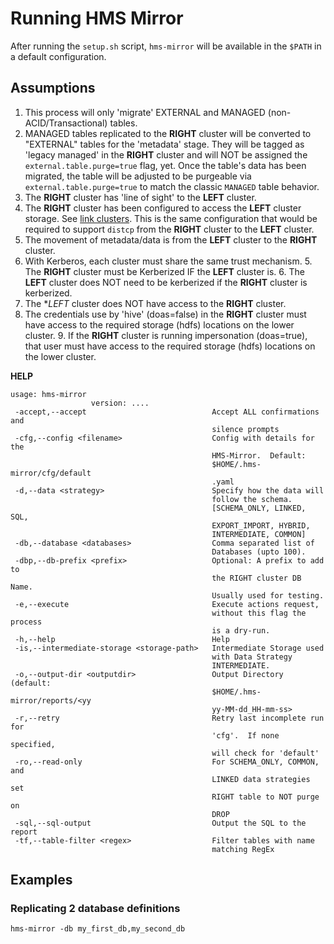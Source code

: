 # Running HMS Mirror

After running the `setup.sh` script, `hms-mirror` will be available in the `$PATH` in a default configuration.

## Assumptions

1. This process will only 'migrate' EXTERNAL and MANAGED (non-ACID/Transactional) tables.
2. MANAGED tables replicated to the **RIGHT** cluster will be converted to "EXTERNAL" tables for the 'metadata' stage.  They will be tagged as 'legacy managed' in the **RIGHT** cluster and will NOT be assigned the `external.table.purge=true` flag, yet.  Once the table's data has been migrated, the table will be adjusted to be purgeable via `external.table.purge=true` to match the classic `MANAGED` table behavior.
1. The **RIGHT** cluster has 'line of sight' to the **LEFT** cluster.
2. The **RIGHT** cluster has been configured to access the **LEFT** cluster storage. See [link clusters](./link_clusters.md).  This is the same configuration that would be required to support `distcp` from the **RIGHT** cluster to the **LEFT** cluster.
3. The movement of metadata/data is from the **LEFT** cluster to the **RIGHT** cluster.
4. With Kerberos, each cluster must share the same trust mechanism.
    5. The **RIGHT** cluster must be Kerberized IF the **LEFT** cluster is.
    6. The **LEFT** cluster does NOT need to be kerberized if the **RIGHT** cluster is kerberized.
7. The **LEFT* cluster does NOT have access to the **RIGHT** cluster.
8. The credentials use by 'hive' (doas=false) in the **RIGHT** cluster must have access to the required storage (hdfs) locations on the lower cluster.
    9. If the **RIGHT** cluster is running impersonation (doas=true), that user must have access to the required storage (hdfs) locations on the lower cluster.

**HELP**
```
usage: hms-mirror
                  version: ....
 -accept,--accept                            Accept ALL confirmations and
                                             silence prompts
 -cfg,--config <filename>                    Config with details for the
                                             HMS-Mirror.  Default:
                                             $HOME/.hms-mirror/cfg/default
                                             .yaml
 -d,--data <strategy>                        Specify how the data will
                                             follow the schema.
                                             [SCHEMA_ONLY, LINKED, SQL,
                                             EXPORT_IMPORT, HYBRID,
                                             INTERMEDIATE, COMMON]
 -db,--database <databases>                  Comma separated list of
                                             Databases (upto 100).
 -dbp,--db-prefix <prefix>                   Optional: A prefix to add to
                                             the RIGHT cluster DB Name.
                                             Usually used for testing.
 -e,--execute                                Execute actions request,
                                             without this flag the process
                                             is a dry-run.
 -h,--help                                   Help
 -is,--intermediate-storage <storage-path>   Intermediate Storage used
                                             with Data Strategy
                                             INTERMEDIATE.
 -o,--output-dir <outputdir>                 Output Directory (default:
                                             $HOME/.hms-mirror/reports/<yy
                                             yy-MM-dd_HH-mm-ss>
 -r,--retry                                  Retry last incomplete run for
                                             'cfg'.  If none specified,
                                             will check for 'default'
 -ro,--read-only                             For SCHEMA_ONLY, COMMON, and
                                             LINKED data strategies set
                                             RIGHT table to NOT purge on
                                             DROP
 -sql,--sql-output                           Output the SQL to the report
 -tf,--table-filter <regex>                  Filter tables with name
                                             matching RegEx
```

## Examples

### Replicating 2 database definitions

`hms-mirror -db my_first_db,my_second_db`

